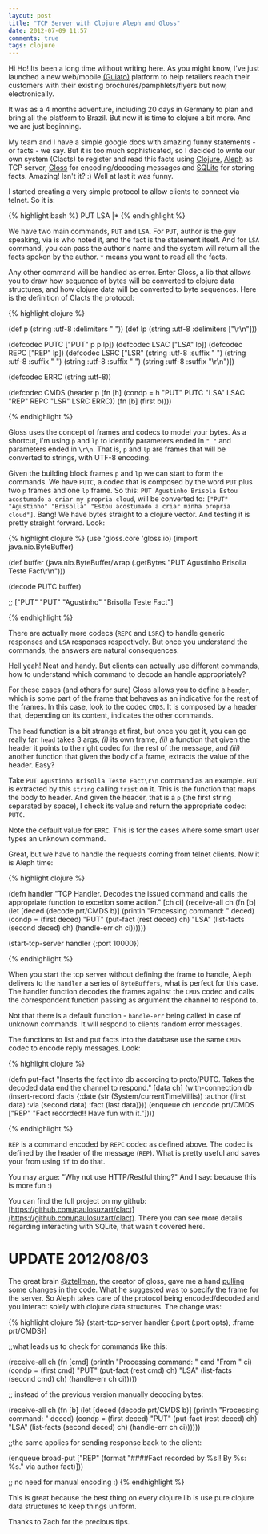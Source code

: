 ```yaml
---
layout: post
title: "TCP Server with Clojure Aleph and Gloss"
date: 2012-07-09 11:57
comments: true
tags: clojure
---
```


Hi Ho! Its been a long time without writing here. As you might know, I've just launched a new web/mobile [(Guiato)](http://www.guiato.com.br) platform to help retailers reach their customers with their existing brochures/pamphlets/flyers but now, electronically.

It was as a 4 months adventure, including 20 days in Germany to plan and bring all the platform to Brazil. But now it is time to clojure a bit more. And we are just beginning.
<!--more-->
My team and I have a simple google docs with amazing funny statements - or facts - we say. But it is too much sophisticated, so I decided to write our own system (Clacts) to register and read this facts using [Clojure](http://clojure.org), [Aleph](https://github.com/ztellman/aleph/wiki) as TCP server, [Gloss](https://github.com/ztellman/gloss/wiki) for encoding/decoding messages and [SQLite](http://www.sqlite.org/) for storing facts. Amazing! Isn't it? :) Well at last it was funny.

I started creating a very simple protocol to allow clients to connect via telnet. So it is:

{% highlight bash %}
PUT <author> <via> <fact>
LSA <author>|*
{% endhighlight %}

We have two main commands, `PUT` and `LSA`. For `PUT`, author is the guy speaking, via is who noted it, and the fact is the statement itself. And for `LSA` command, you can pass the author's name and the system will return all the facts spoken by the author. `*` means you want to read all the facts.

Any other command will be handled as error. Enter Gloss, a lib that allows you to draw how sequence of bytes will be converted to clojure data structures, and how clojure data will be converted to byte sequences. Here is the definition of Clacts the protocol:

{% highlight clojure %}

(def p (string :utf-8 :delimiters " "))
(def lp (string :utf-8 :delimiters ["\r\n"]))

(defcodec PUTC ["PUT" p p lp])
(defcodec LSAC ["LSA" lp])
(defcodec REPC ["REP" lp])
(defcodec LSRC ["LSR" (string :utf-8 :suffix " ")
                      (string :utf-8 :suffix " ")
                      (string :utf-8 :suffix " ")
                      (string :utf-8 :suffix "\r\n")])

(defcodec ERRC (string :utf-8))

(defcodec CMDS
  (header
    p
    (fn [h] (condp = h
    	"PUT" PUTC
    	"LSA" LSAC
    	"REP" REPC
    	"LSR" LSRC
    	ERRC))
    (fn [b] (first b))))

{% endhighlight %}

Gloss uses the concept of frames and codecs to model your bytes. As a shortcut, i'm using `p` and `lp` to identify parameters ended in `" "` and parameters ended in `\r\n`. That is, `p` and `lp` are frames that will be converted to strings, with UTF-8 encoding.

Given the building block frames `p` and `lp` we can start to form the commands. We have `PUTC`, a codec that is composed by the word `PUT` plus two `p` frames and one `lp` frame. So this: `PUT Agustinho Brisola Estou acostumado a criar my propria cloud`, will be converted to: `["PUT" "Agustinho" "Brisolla" "Estou acostumado a criar minha propria cloud"]`. Bang! We have bytes straight to a clojure vector. And testing it is pretty straight forward. Look:

{% highlight clojure %}
(use 'gloss.core 'gloss.io)
(import java.nio.ByteBuffer)

(def buffer (java.nio.ByteBuffer/wrap (.getBytes "PUT Agustinho Brisolla Teste Fact\r\n")))

(decode PUTC buffer)

;; ["PUT" "PUT" "Agustinho" "Brisolla Teste Fact"]

{% endhighlight %}

There are actually more codecs (`REPC` and `LSRC`) to handle generic responses and `LSA` responses respectively. But once you understand the commands, the answers are natural consequences.

Hell yeah! Neat and handy. But clients can actually use different commands, how to understand which command to decode an handle appropriately?

For these cases (and others for sure) Gloss allows you to define a `header`, which is some part of the frame that behaves as an indicative for the rest of the frames. In this case, look to the codec `CMDS`. It is composed by a header that, depending on its content, indicates the other commands.

The `head` function is a bit strange at first, but once you get it, you can go really far. `head` takes 3 args, *(i)* its own frame, *(ii)* a function that given the header it points to the right codec for the rest of the message, and *(iii)* another function that given the body of a frame, extracts the value of the header. Easy?

Take `PUT Agustinho Brisolla Teste Fact\r\n` command as an example. `PUT` is extracted by this `string` calling `frist` on it. This is the function that maps the body to header. And given the header, that is a `p` (the first string separated by space), I check its value and return the appropriate codec: `PUTC`.

Note the default value for `ERRC`. This is for the cases where some smart user types an unknown command.

Great, but we have to handle the requests coming from telnet clients. Now it is Aleph time:

{% highlight clojure %}

(defn handler
  "TCP Handler. Decodes the issued command and calls the appropriate
  function to excetion some action."
  [ch ci]
  (receive-all ch
    (fn [b]
      (let [deced (decode prt/CMDS b)]
        (println "Processing command: " deced)
        (condp = (first deced)
          "PUT" (put-fact (rest deced) ch)
          "LSA" (list-facts (second deced) ch)
          (handle-err ch ci))))))

(start-tcp-server handler {:port 10000})

{% endhighlight %}

When you start the tcp server without defining the frame to handle, Aleph delivers to the `handler` a series of `ByteBuffers`, what is perfect for this case. The handler function decodes the frames against the `CMDS` codec and calls the correspondent function passing as argument the channel to respond to.

Not that there is a default function - `handle-err` being called in case of unknown commands. It will respond to clients random error messages.

The functions to list and put facts into the database use the same `CMDS` codec to encode reply messages. Look:

{% highlight clojure %}

(defn put-fact
  "Inserts the fact into db according to proto/PUTC.
  Takes the decoded data end the channel to respond."
  [data ch]
  (with-connection db
    (insert-record :facts
      {:date   (str (System/currentTimeMillis))
       :author (first data)
       :via    (second data)
       :fact   (last data)}))
  (enqueue ch (encode prt/CMDS ["REP" "Fact recorded!! Have fun with it."])))

{% endhighlight %}

`REP` is a command encoded by `REPC` codec as defined above. The codec is defined by the header of the message (`REP`). What is pretty useful and saves your from using `if` to do that.

You may argue: "Why not use HTTP/Restful thing?" And I say: because this is more fun :)

You can find the full project on my github: [https://github.com/paulosuzart/clact](https://github.com/paulosuzart/clact). There you can see more details regarding interacting with SQLite, that wasn't covered here.

UPDATE 2012/08/03
=================
The great brain [@ztellman](http://twitter.com/ztellman), the creator of gloss, gave me a hand [pulling](https://github.com/paulosuzart/clact/pull/1) some changes in the code. What he suggested was to specify the frame for the server. So Aleph takes care of the protocol being encoded/decoded and you interact solely with clojure data structures. The change was:

{% highlight clojure %}
(start-tcp-server handler {:port (:port opts), :frame prt/CMDS})

;;what leads us to check for commands like this:

(receive-all ch
    (fn [cmd]
      (println "Processing command: " cmd "From " ci)
      (condp = (first cmd)
        "PUT" (put-fact (rest cmd) ch)
        "LSA" (list-facts (second cmd) ch)
        (handle-err ch ci)))))

;; instead of the previous version manually decoding bytes:

(receive-all ch
  (fn [b]
    (let [deced (decode prt/CMDS b)]
      (println "Processing command: " deced)
      (condp = (first deced)
        "PUT" (put-fact (rest deced) ch)
        "LSA" (list-facts (second deced) ch)
        (handle-err ch ci))))))

;;the same applies for sending response back to the client:

(enqueue broad-put ["REP"
                    (format "####Fact recorded by %s!! By %s: %s."
                     via author fact)]))

;; no need for manual encoding :)
{% endhighlight %}

This is great because the best thing on every clojure lib is use pure clojure data structures to keep things uniform.

Thanks to Zach for the precious tips.
